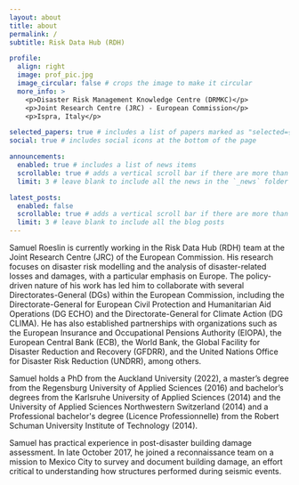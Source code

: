 ```yaml
---
layout: about
title: about
permalink: /
subtitle: Risk Data Hub (RDH)

profile:
  align: right
  image: prof_pic.jpg
  image_circular: false # crops the image to make it circular
  more_info: >
    <p>Disaster Risk Management Knowledge Centre (DRMKC)</p>
    <p>Joint Research Centre (JRC) - European Commission</p>
    <p>Ispra, Italy</p>

selected_papers: true # includes a list of papers marked as "selected={true}"
social: true # includes social icons at the bottom of the page

announcements:
  enabled: true # includes a list of news items
  scrollable: true # adds a vertical scroll bar if there are more than 3 news items
  limit: 3 # leave blank to include all the news in the `_news` folder

latest_posts:
  enabled: false
  scrollable: true # adds a vertical scroll bar if there are more than 3 new posts items
  limit: 3 # leave blank to include all the blog posts
---
```


Samuel Roeslin is currently working in the Risk Data Hub (RDH) team at the Joint Research Centre (JRC) of the European Commission. His research focuses on disaster risk modelling and the analysis of disaster-related losses and damages, with a particular emphasis on Europe. The policy-driven nature of his work has led him to collaborate with several Directorates-General (DGs) within the European Commission, including the Directorate-General for European Civil Protection and Humanitarian Aid Operations (DG ECHO) and the Directorate-General for Climate Action (DG CLIMA). He has also established partnerships with organizations such as the European Insurance and Occupational Pensions Authority (EIOPA), the European Central Bank (ECB), the World Bank, the Global Facility for Disaster Reduction and Recovery (GFDRR), and the United Nations Office for Disaster Risk Reduction (UNDRR), among others.

Samuel holds a PhD from the Auckland University (2022), a master’s degree from the Regensburg University of Applied Sciences (2016) and bachelor’s degrees from the Karlsruhe University of Applied Sciences (2014) and the University of Applied Sciences Northwestern Switzerland (2014) and a Professional bachelor's degree (Licence Professionnelle) from the Robert Schuman University Institute of Technology (2014).

Samuel has practical experience in post-disaster building damage assessment. In late October 2017, he joined a reconnaissance team on a mission to Mexico City to survey and document building damage, an effort critical to understanding how structures performed during seismic events.
